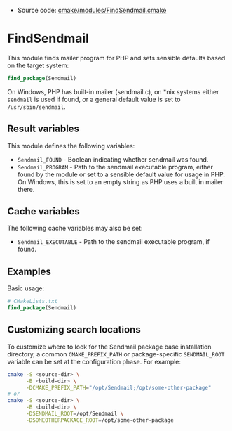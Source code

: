 <!-- This is auto-generated file. -->
* Source code: [cmake/modules/FindSendmail.cmake](https://github.com/petk/php-build-system/blob/master/cmake/cmake/modules/FindSendmail.cmake)

# FindSendmail

This module finds mailer program for PHP and sets sensible defaults based on the
target system:

```cmake
find_package(Sendmail)
```

On Windows, PHP has built-in mailer (sendmail.c), on *nix systems either
`sendmail` is used if found, or a general default value is set to
`/usr/sbin/sendmail`.

## Result variables

This module defines the following variables:

* `Sendmail_FOUND` - Boolean indicating whether sendmail was found.
* `Sendmail_PROGRAM` - Path to the sendmail executable program, either found by
  the module or set to a sensible default value for usage in PHP. On Windows,
  this is set to an empty string as PHP uses a built in mailer there.

## Cache variables

The following cache variables may also be set:

* `Sendmail_EXECUTABLE` - Path to the sendmail executable program, if found.

## Examples

Basic usage:

```cmake
# CMakeLists.txt
find_package(Sendmail)
```

## Customizing search locations

To customize where to look for the Sendmail package base
installation directory, a common `CMAKE_PREFIX_PATH` or
package-specific `SENDMAIL_ROOT` variable can be set at
the configuration phase. For example:

```sh
cmake -S <source-dir> \
      -B <build-dir> \
      -DCMAKE_PREFIX_PATH="/opt/Sendmail;/opt/some-other-package"
# or
cmake -S <source-dir> \
      -B <build-dir> \
      -DSENDMAIL_ROOT=/opt/Sendmail \
      -DSOMEOTHERPACKAGE_ROOT=/opt/some-other-package
```
